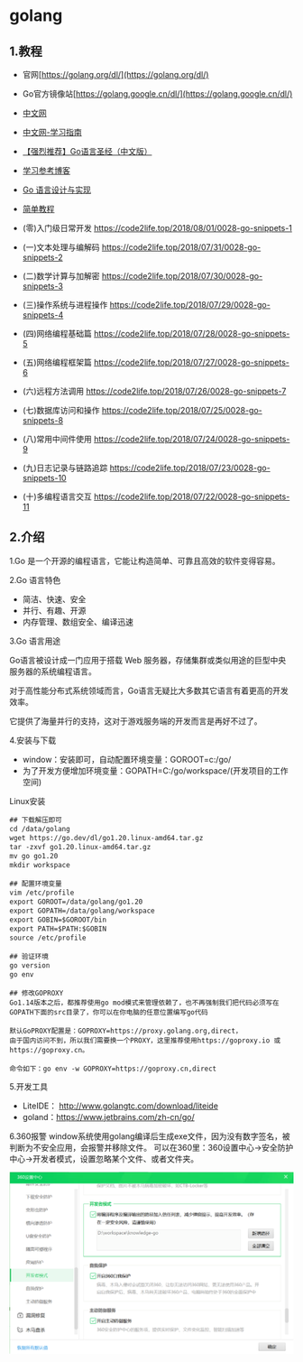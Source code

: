 # golang

## 1.教程
- 官网[https://golang.org/dl/](https://golang.org/dl/)
- Go官方镜像站[https://golang.google.cn/dl/](https://golang.google.cn/dl/)

- [中文网](https://tour.go-zh.org/list)
- [中文网-学习指南]( https://tour.go-zh.org/welcome/1)
  
- [【强烈推荐】Go语言圣经（中文版）](https://books.studygolang.com/gopl-zh/)
- [学习参考博客](https://www.liwenzhou.com/posts/Go/golang-menu/)
- [Go 语言设计与实现](https://draveness.me/golang/)
  
- [简单教程](https://www.runoob.com/go/go-tutorial.html)

- (零)入门级日常开发 https://code2life.top/2018/08/01/0028-go-snippets-1 
- (一)文本处理与编解码 https://code2life.top/2018/07/31/0028-go-snippets-2 
- (二)数学计算与加解密 https://code2life.top/2018/07/30/0028-go-snippets-3 
- (三)操作系统与进程操作 https://code2life.top/2018/07/29/0028-go-snippets-4 
- (四)网络编程基础篇 https://code2life.top/2018/07/28/0028-go-snippets-5 
- (五)网络编程框架篇 https://code2life.top/2018/07/27/0028-go-snippets-6 
- (六)远程方法调用 https://code2life.top/2018/07/26/0028-go-snippets-7 
- (七)数据库访问和操作 https://code2life.top/2018/07/25/0028-go-snippets-8 
- (八)常用中间件使用 https://code2life.top/2018/07/24/0028-go-snippets-9 
- (九)日志记录与链路追踪 https://code2life.top/2018/07/23/0028-go-snippets-10
- (十)多编程语言交互 https://code2life.top/2018/07/22/0028-go-snippets-11

## 2.介绍

1.Go 是一个开源的编程语言，它能让构造简单、可靠且高效的软件变得容易。

2.Go 语言特色
- 简洁、快速、安全
- 并行、有趣、开源
- 内存管理、数组安全、编译迅速

3.Go 语言用途
   
Go语言被设计成一门应用于搭载 Web 服务器，存储集群或类似用途的巨型中央服务器的系统编程语言。

对于高性能分布式系统领域而言，Go语言无疑比大多数其它语言有着更高的开发效率。

它提供了海量并行的支持，这对于游戏服务端的开发而言是再好不过了。

4.安装与下载
- window：安装即可，自动配置环境变量：GOROOT=c:/go/
- 为了开发方便增加环境变量：GOPATH=C:/go/workspace/(开发项目的工作空间)

Linux安装
```shell
## 下载解压即可
cd /data/golang
wget https://go.dev/dl/go1.20.linux-amd64.tar.gz
tar -zxvf go1.20.linux-amd64.tar.gz
mv go go1.20
mkdir workspace

## 配置环境变量
vim /etc/profile
export GOROOT=/data/golang/go1.20
export GOPATH=/data/golang/workspace
export GOBIN=$GOROOT/bin
export PATH=$PATH:$GOBIN
source /etc/profile

## 验证环境
go version
go env

## 修改GOPROXY
Go1.14版本之后，都推荐使用go mod模式来管理依赖了，也不再强制我们把代码必须写在GOPATH下面的src目录了，你可以在你电脑的任意位置编写go代码

默认GoPROXY配置是：GOPROXY=https://proxy.golang.org,direct，
由于国内访问不到，所以我们需要换一个PROXY，这里推荐使用https://goproxy.io 或 https://goproxy.cn。

命令如下：go env -w GOPROXY=https://goproxy.cn,direct
```

5.开发工具
- LiteIDE： http://www.golangtc.com/download/liteide
- goland：https://www.jetbrains.com/zh-cn/go/

6.360报警
window系统使用golang编译后生成exe文件，因为没有数字签名，被判断为不安全应用，会报警并移除文件。
可以在360里：360设置中心->安全防护中心->开发者模式，设置忽略某个文件、或者文件夹。

![](img/golang/970a6e0d.png)
